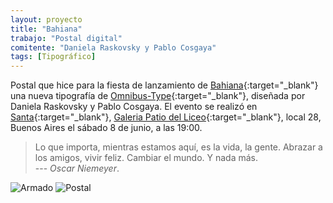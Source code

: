 ```yaml
---
layout: proyecto
title: "Bahiana"
trabajo: "Postal digital"
comitente: "Daniela Raskovsky y Pablo Cosgaya"
tags: [Tipográfico]
---
```


Postal que hice para la fiesta de lanzamiento de [Bahiana](http://www.omnibus-type.com/fonts/bahiana.php){:target="_blank"} una nueva tipografía de [Omnibus-Type](http://www.omnibus-type.com){:target="_blank"}, diseñada por Daniela Raskovsky y Pablo Cosgaya.
El evento se realizó en [Santa](https://www.facebook.com/santagaleria){:target="_blank"}, [Galeria Patio del Liceo](http://www.galeriapatiodelliceo.com/){:target="_blank"}, local 28, Buenos Aires el sábado 8 de junio, a las 19:00.

> Lo que importa, mientras estamos aquí, es la vida, la gente. Abrazar a los amigos, vivir feliz. Cambiar el mundo. Y nada más.  
> --- <cite>Oscar Niemeyer</cite>.

<div class="fotorama">
	<img src="{{ site.baseurl }}/img/2013_bahiana-1.jpg" alt="Armado" />
	<img src="{{ site.baseurl }}/img/2013_bahiana-2.jpg" alt="Postal" />
</div>
